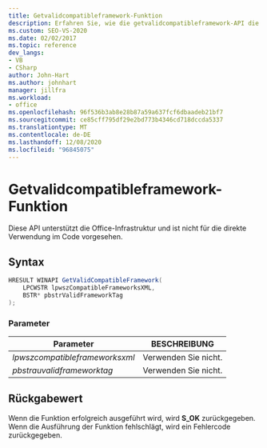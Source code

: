 ```yaml
---
title: Getvalidcompatibleframework-Funktion
description: Erfahren Sie, wie die getvalidcompatibleframework-API die Office-Infrastruktur unterstützt und nicht für die direkte Verwendung im Code vorgesehen ist.
ms.custom: SEO-VS-2020
ms.date: 02/02/2017
ms.topic: reference
dev_langs:
- VB
- CSharp
author: John-Hart
ms.author: johnhart
manager: jillfra
ms.workload:
- office
ms.openlocfilehash: 96f536b3ab8e28b87a59a637fcf6dbaadeb21bf7
ms.sourcegitcommit: ce85cff795df29e2bd773b4346cd718dccda5337
ms.translationtype: MT
ms.contentlocale: de-DE
ms.lasthandoff: 12/08/2020
ms.locfileid: "96845075"
---
```

# <a name="getvalidcompatibleframework-function"></a>Getvalidcompatibleframework-Funktion
  Diese API unterstützt die Office-Infrastruktur und ist nicht für die direkte Verwendung im Code vorgesehen.

## <a name="syntax"></a>Syntax

```csharp
HRESULT WINAPI GetValidCompatibleFramework(
    LPCWSTR lpwszCompatibleFrameworksXML,
    BSTR* pbstrValidFrameworkTag
);
```

### <a name="parameters"></a>Parameter

|Parameter|BESCHREIBUNG|
|---------------|-----------------|
|*lpwszcompatibleframeworksxml*|Verwenden Sie nicht.|
|*pbstrauvalidframeworktag*|Verwenden Sie nicht.|

## <a name="return-value"></a>Rückgabewert
 Wenn die Funktion erfolgreich ausgeführt wird, wird **S_OK** zurückgegeben. Wenn die Ausführung der Funktion fehlschlägt, wird ein Fehlercode zurückgegeben.
